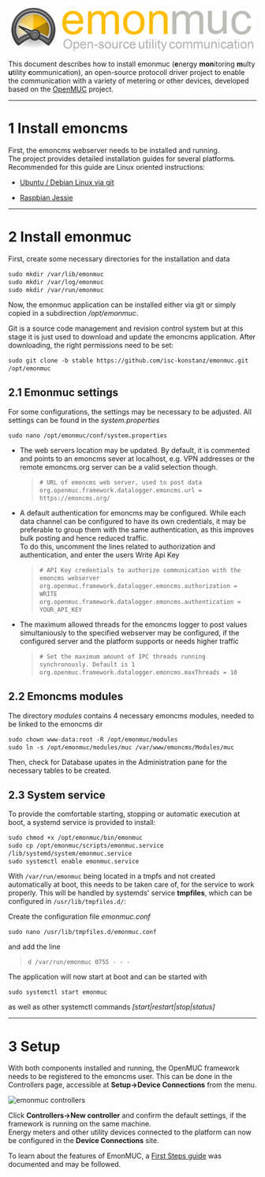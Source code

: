 ![emonmuc header](https://github.com/isc-konstanz/emonmuc/blob/master/docs/img/emonmuc-logo.png)

This document describes how to install emonmuc (**e**nergy **mon**itoring **m**ulty **u**tility **c**ommunication), an open-source protocoll driver project to enable the communication with a variety of metering or other devices, developed based on the [OpenMUC](https://www.openmuc.org/) project.


---------------

# 1 Install emoncms

First, the emoncms webserver needs to be installed and running.  
The project provides detailed installation guides for several platforms. Recommended for this guide are Linux oriented instructions:

- [Ubuntu / Debian Linux via git](https://github.com/emoncms/emoncms/blob/master/docs/LinuxInstall.md)

- [Raspbian Jessie](https://github.com/emoncms/emoncms/blob/master/docs/RaspberryPi/readme.md)


---------------

# 2 Install emonmuc

First, create some necessary directories for the installation and data 
~~~
sudo mkdir /var/lib/emonmuc
sudo mkdir /var/log/emonmuc
sudo mkdir /var/run/emonmuc
~~~

Now, the emonmuc application can be installed either via git or simply copied in a subdirection */opt/emonmuc*.

Git is a source code management and revision control system but at this stage it is just used to download and update the emoncms application. After downloading, the right permissions need to be set:
~~~
sudo git clone -b stable https://github.com/isc-konstanz/emonmuc.git /opt/emonmuc
~~~


## 2.1 Emonmuc settings

For some configurations, the settings may be necessary to be adjusted. All settings can be found in the *system.properties*
~~~
sudo nano /opt/emonmuc/conf/system.properties
~~~

- The web servers location may be updated. By default, it is commented and points to an emoncms sever at localhost, e.g. VPN addresses or the remote emoncms.org server can be a valid selection though.
   >     # URL of emoncms web server, used to post data
   >     org.openmuc.framework.datalogger.emoncms.url = https://emoncms.org/

- A default authentication for emoncms may be configured. While each data channel can be configured to have its own credentials, it may be preferable to group them with the same authentication, as this improves bulk posting and hence reduced traffic.  
To do this, uncomment the lines related to authorization and authentication, and enter the users Write Api Key  
   >     # API Key credentials to authorize communication with the emoncms webserver
   >     org.openmuc.framework.datalogger.emoncms.authorization = WRITE
   >     org.openmuc.framework.datalogger.emoncms.authentication = YOUR_API_KEY

- The maximum allowed threads for the emoncms logger to post values simultaniously to the specified webserver may be configured, if the configured server and the platform supports or needs higher traffic
   >     # Set the maximum amount of IPC threads running synchronously. Default is 1
   >     org.openmuc.framework.datalogger.emoncms.maxThreads = 10

## 2.2 Emoncms modules

The directory *modules* contains 4 necessary emoncms modules, needed to be linked to the emoncms dir
~~~
sudo chown www-data:root -R /opt/emonmuc/modules
sudo ln -s /opt/emonmuc/modules/muc /var/www/emoncms/Modules/muc
~~~

Then, check for Database upates in the Administration pane for the necessary tables to be created.


## 2.3 System service

To provide the comfortable starting, stopping or automatic execution at boot, a systemd service is provided to install:
~~~
sudo chmod +x /opt/emonmuc/bin/emonmuc
sudo cp /opt/emonmuc/scripts/emonmuc.service /lib/systemd/system/emonmuc.service
sudo systemctl enable emonmuc.service
~~~

With `/var/run/emonmuc` being located in a tmpfs and not created automatically at boot, this needs to be taken care of, for the service to work properly.
This will be handled by systemds' service **tmpfiles**, which can be configured in `/usr/lib/tmpfiles.d/`:

Create the configuration file *emonmuc.conf*
~~~
sudo nano /usr/lib/tmpfiles.d/emonmuc.conf
~~~
and add the line
>     d /var/run/emonmuc 0755 - - -

The application will now start at boot and can be started with
~~~
sudo systemctl start emonmuc
~~~
as well as other systemctl commands *[start|restart|stop|status]*


---------------

# 3 Setup

With both components installed and running, the OpenMUC framework needs to be registered to the emoncms user. This can be done in the Controllers page, accessible at **Setup->Device Connections** from the menu.

![emonmuc controllers](https://github.com/isc-konstanz/emonmuc/blob/master/doc/img/emonmuc-controllers.JPG)

Click **Controllers->New controller** and confirm the default settings, if the framework is running on the same machine.  
Energy meters and other utility devices connected to the platform can now be configured in the **Device Connections** site.

To learn about the features of EmonMUC, a [First Steps guide](https://github.com/isc-konstanz/emonmuc/blob/master/doc/FirstSteps.md) was documented and may be followed.
